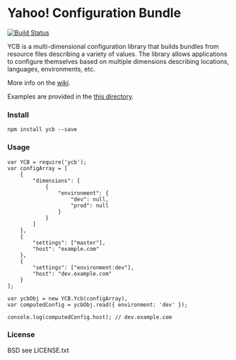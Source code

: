 # Yahoo! Configuration Bundle

[![Build Status](https://secure.travis-ci.org/yahoo/ycb.png?branch=master)](http://travis-ci.org/yahoo/ycb)

YCB is a multi-dimensional configuration library that builds bundles from resource files describing a variety of values. The library allows applications to configure themselves based on multiple dimensions describing locations, languages, environments, etc.

More info on the [wiki](https://github.com/yahoo/ycb/wiki).

Examples are provided in the [this directory](https://github.com/yahoo/ycb/tree/master/tests).

### Install

`npm install ycb --save`

### Usage

```
var YCB = require('ycb');
var configArray = [
    {
        "dimensions": [
            {
                "environment": {
                    "dev": null,
                    "prod": null
                }
            }
        ]
    },
    {
        "settings": ["master"],
        "host": "example.com"
    },
    {
        "settings": ["environment:dev"],
        "host": "dev.example.com"
    }
];

var ycbObj = new YCB.Ycb(configArray),
var computedConfig = ycbObj.read({ environment: 'dev' });

console.log(computedConfig.host); // dev.example.com
```


### License
BSD see LICENSE.txt
